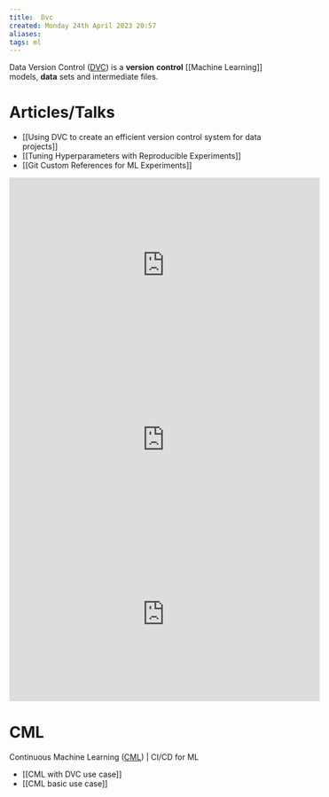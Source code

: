 ```yaml
---
title:  Dvc
created: Monday 24th April 2023 20:57
aliases: 
tags: ml
---
```

Data Version Control ([DVC](https://github.com/iterative/dvc)) is a **version** **control** [[Machine Learning]] models, **data** sets and intermediate files.

# Articles/Talks

- [[Using DVC to create an efficient version control system for data projects]]
- [[Tuning Hyperparameters with Reproducible Experiments]]
- [[Git Custom References for ML Experiments]]

<iframe width="560" height="315" src="https://www.youtube.com/embed/W2DvpCYw22o" title="YouTube video player" frameborder="0" allow="accelerometer; autoplay; clipboard-write; encrypted-media; gyroscope; picture-in-picture; web-share" allowfullscreen></iframe>

<iframe width="560" height="315" src="https://www.youtube.com/embed/AobaKE5vl_4" title="YouTube video player" frameborder="0" allow="accelerometer; autoplay; clipboard-write; encrypted-media; gyroscope; picture-in-picture; web-share" allowfullscreen></iframe>

<iframe width="560" height="315" src="https://www.youtube.com/embed/DRKjtmVJkjI" title="YouTube video player" frameborder="0" allow="accelerometer; autoplay; clipboard-write; encrypted-media; gyroscope; picture-in-picture; web-share" allowfullscreen></iframe>

# CML

Continuous Machine Learning ([CML](https://github.com/iterative/cml)) | CI/CD for ML

- [[CML with DVC use case]]
- [[CML basic use case]]